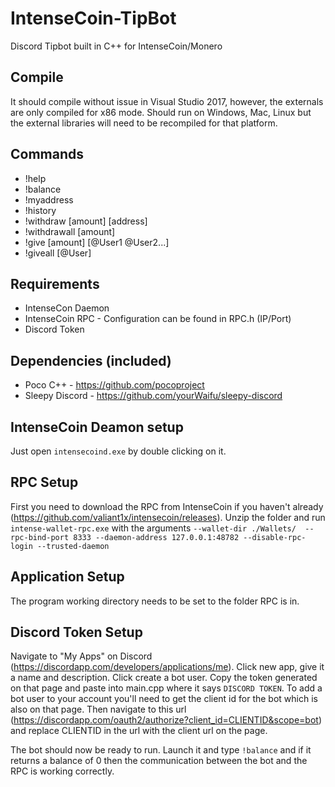 # IntenseCoin-TipBot
Discord Tipbot built in C++ for IntenseCoin/Monero

## Compile
It should compile without issue in Visual Studio 2017, however, the externals are only compiled for x86 mode. Should run on Windows, Mac, Linux but the external libraries will need to be recompiled for that platform.

## Commands
* !help
* !balance
* !myaddress
* !history
* !withdraw [amount] [address]
* !withdrawall [amount]
* !give [amount] [@User1 @User2...]
* !giveall [@User]

## Requirements
* IntenseCon Daemon
* IntenseCoin RPC - Configuration can be found in RPC.h (IP/Port)
* Discord Token 

## Dependencies (included)
* Poco C++ - https://github.com/pocoproject
* Sleepy Discord - https://github.com/yourWaifu/sleepy-discord

## IntenseCoin Deamon setup
Just open `intensecoind.exe` by double clicking on it.

## RPC Setup
First you need to download the RPC from IntenseCoin if you haven't already (https://github.com/valiant1x/intensecoin/releases). 
Unzip the folder and run 
`intense-wallet-rpc.exe` with the arguments `--wallet-dir ./Wallets/  --rpc-bind-port 8333 --daemon-address 127.0.0.1:48782 --disable-rpc-login --trusted-daemon`

## Application Setup
The program working directory needs to be set to the folder RPC is in.

## Discord Token Setup
Navigate to "My Apps" on Discord (https://discordapp.com/developers/applications/me). 
Click new app, give it a name and description. 
Click create a bot user.
Copy the token generated on that page and paste into main.cpp where it says `DISCORD TOKEN`.
To add a bot user to your account you'll need to get the client id for the bot which is also on that page. 
Then navigate to this url (https://discordapp.com/oauth2/authorize?client_id=CLIENTID&scope=bot) and replace CLIENTID in the url with the client url on the page.

The bot should now be ready to run. Launch it and type `!balance` and if it returns a balance of 0 then the communication between the bot and the RPC is working correctly. 
